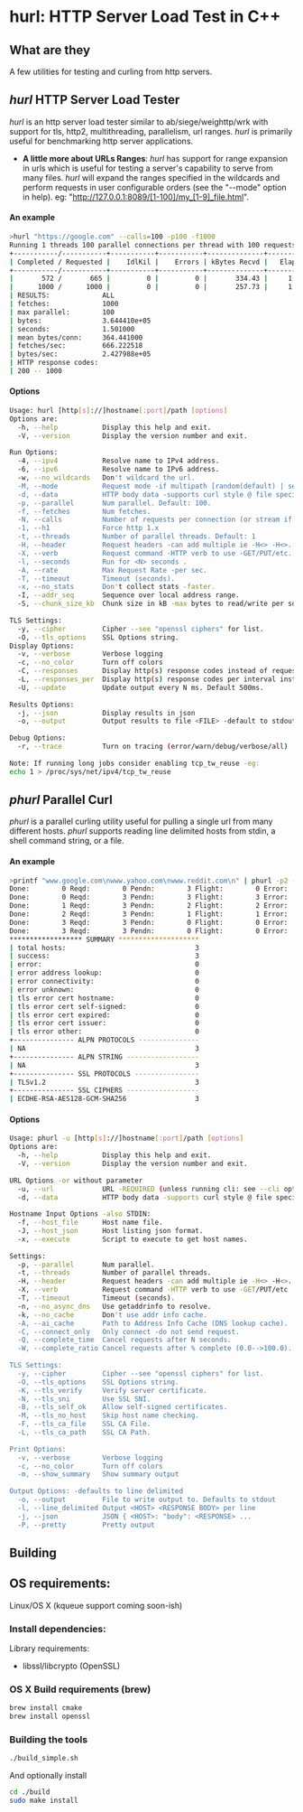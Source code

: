   hurl: HTTP Server Load Test in C++
=========

## What are they
A few utilities for testing and curling from http servers.

## *hurl* HTTP Server Load Tester
*hurl* is an http server load tester similar to ab/siege/weighttp/wrk with support for tls, http2, multithreading, parallelism, url ranges.  *hurl* is primarily useful for benchmarking http server applications.

* **A little more about URLs Ranges**:
*hurl* has support for range expansion in urls which is useful for testing a server's capability to serve from many files. *hurl* will expand the ranges specified in the wildcards and perform requests in user configurable orders (see the "--mode" option in help).
eg: "http://127.0.0.1:8089/[1-100]/my_[1-9]_file.html".

#### An example
```bash
>hurl "https://google.com" --calls=100 -p100 -f1000
Running 1 threads 100 parallel connections per thread with 100 requests per connection
+-----------/-----------+-----------+-----------+--------------+-----------+-------------+-----------+
| Completed / Requested |    IdlKil |    Errors | kBytes Recvd |   Elapsed |       Req/s |      MB/s |
+-----------/-----------+-----------+-----------+--------------+-----------+-------------+-----------+
|       572 /       665 |         0 |         0 |       334.43 |     1.00s |    1118.00s |     0.33s |
|      1000 /      1000 |         0 |         0 |       257.73 |     1.50s |     668.66s |     0.25s |
| RESULTS:             ALL
| fetches:             1000
| max parallel:        100
| bytes:               3.644410e+05
| seconds:             1.501000
| mean bytes/conn:     364.441000
| fetches/sec:         666.222518
| bytes/sec:           2.427988e+05
| HTTP response codes: 
| 200 -- 1000
```

#### Options
```bash
Usage: hurl [http[s]://]hostname[:port]/path [options]
Options are:
  -h, --help           Display this help and exit.
  -V, --version        Display the version number and exit.
  
Run Options:
  -4, --ipv4           Resolve name to IPv4 address.
  -6, --ipv6           Resolve name to IPv6 address.
  -w, --no_wildcards   Don't wildcard the url.
  -M, --mode           Request mode -if multipath [random(default) | sequential].
  -d, --data           HTTP body data -supports curl style @ file specifier
  -p, --parallel       Num parallel. Default: 100.
  -f, --fetches        Num fetches.
  -N, --calls          Number of requests per connection (or stream if H2)
  -1, --h1             Force http 1.x
  -t, --threads        Number of parallel threads. Default: 1
  -H, --header         Request headers -can add multiple ie -H<> -H<>...
  -X, --verb           Request command -HTTP verb to use -GET/PUT/etc. Default GET
  -l, --seconds        Run for <N> seconds .
  -A, --rate           Max Request Rate -per sec.
  -T, --timeout        Timeout (seconds).
  -x, --no_stats       Don't collect stats -faster.
  -I, --addr_seq       Sequence over local address range.
  -S, --chunk_size_kb  Chunk size in kB -max bytes to read/write per socket read/write. Default 8 kB
  
TLS Settings:
  -y, --cipher         Cipher --see "openssl ciphers" for list.
  -O, --tls_options    SSL Options string.
Display Options:
  -v, --verbose        Verbose logging
  -c, --no_color       Turn off colors
  -C, --responses      Display http(s) response codes instead of request statistics
  -L, --responses_per  Display http(s) response codes per interval instead of request statistics
  -U, --update         Update output every N ms. Default 500ms.
  
Results Options:
  -j, --json           Display results in json
  -o, --output         Output results to file <FILE> -default to stdout
  
Debug Options:
  -r, --trace          Turn on tracing (error/warn/debug/verbose/all)
  
Note: If running long jobs consider enabling tcp_tw_reuse -eg:
echo 1 > /proc/sys/net/ipv4/tcp_tw_reuse
```

## *phurl* Parallel Curl
*phurl* is a parallel curling utility useful for pulling a single url from many different hosts. *phurl* supports reading line delimited hosts from stdin, a shell command string, or a file.

#### An example
```bash
>printf "www.google.com\nwww.yahoo.com\nwww.reddit.com\n" | phurl -p2 -t3 -u"https://bloop.com/" -s -T5 -o output.json
Done:        0 Reqd:        0 Pendn:        3 Flight:        0 Error:        0
Done:        0 Reqd:        3 Pendn:        3 Flight:        3 Error:        0
Done:        1 Reqd:        3 Pendn:        2 Flight:        2 Error:        0
Done:        2 Reqd:        3 Pendn:        1 Flight:        1 Error:        0
Done:        3 Reqd:        3 Pendn:        0 Flight:        0 Error:        0
Done:        3 Reqd:        3 Pendn:        0 Flight:        0 Error:        0
****************** SUMMARY ******************** 
| total hosts:                                3
| success:                                    3
| error:                                      0
| error address lookup:                       0
| error connectivity:                         0
| error unknown:                              0
| tls error cert hostname:                    0
| tls error cert self-signed:                 0
| tls error cert expired:                     0
| tls error cert issuer:                      0
| tls error other:                            0
+--------------- ALPN PROTOCOLS --------------- 
| NA                                          3
+--------------- ALPN STRING ------------------ 
| NA                                          3
+--------------- SSL PROTOCOLS ---------------- 
| TLSv1.2                                     3
+--------------- SSL CIPHERS ------------------ 
| ECDHE-RSA-AES128-GCM-SHA256                 3
```

#### Options
```bash
Usage: phurl -u [http[s]://]hostname[:port]/path [options]
Options are:
  -h, --help           Display this help and exit.
  -V, --version        Display the version number and exit.
  
URL Options -or without parameter
  -u, --url            URL -REQUIRED (unless running cli: see --cli option).
  -d, --data           HTTP body data -supports curl style @ file specifier
  
Hostname Input Options -also STDIN:
  -f, --host_file      Host name file.
  -J, --host_json      Host listing json format.
  -x, --execute        Script to execute to get host names.
  
Settings:
  -p, --parallel       Num parallel.
  -t, --threads        Number of parallel threads.
  -H, --header         Request headers -can add multiple ie -H<> -H<>...
  -X, --verb           Request command -HTTP verb to use -GET/PUT/etc
  -T, --timeout        Timeout (seconds).
  -n, --no_async_dns   Use getaddrinfo to resolve.
  -k, --no_cache       Don't use addr info cache.
  -A, --ai_cache       Path to Address Info Cache (DNS lookup cache).
  -C, --connect_only   Only connect -do not send request.
  -Q, --complete_time  Cancel requests after N seconds.
  -W, --complete_ratio Cancel requests after % complete (0.0-->100.0).
  
TLS Settings:
  -y, --cipher         Cipher --see "openssl ciphers" for list.
  -O, --tls_options    SSL Options string.
  -K, --tls_verify     Verify server certificate.
  -N, --tls_sni        Use SSL SNI.
  -B, --tls_self_ok    Allow self-signed certificates.
  -M, --tls_no_host    Skip host name checking.
  -F, --tls_ca_file    SSL CA File.
  -L, --tls_ca_path    SSL CA Path.
  
Print Options:
  -v, --verbose        Verbose logging
  -c, --no_color       Turn off colors
  -m, --show_summary   Show summary output
  
Output Options: -defaults to line delimited
  -o, --output         File to write output to. Defaults to stdout
  -l, --line_delimited Output <HOST> <RESPONSE BODY> per line
  -j, --json           JSON { <HOST>: "body": <RESPONSE> ...
  -P, --pretty         Pretty output
```

## Building

## OS requirements:
Linux/OS X (kqueue support coming soon-ish)

### Install dependencies:
Library requirements:
* libssl/libcrypto (OpenSSL)

### OS X Build requirements (brew)
```bash
brew install cmake
brew install openssl
```

### Building the tools
```bash
./build_simple.sh
```

And optionally install
```bash
cd ./build
sudo make install
```
